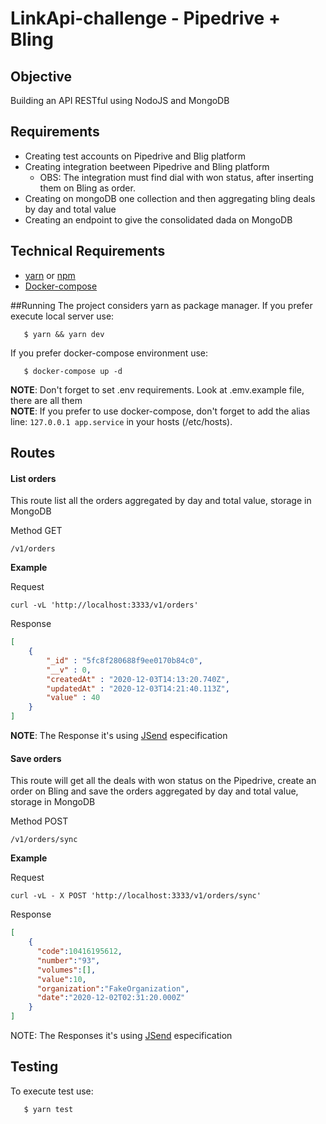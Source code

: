 # LinkApi-challenge - Pipedrive + Bling

## Objective

Building an API RESTful using NodoJS and MongoDB

## Requirements

* Creating test accounts on Pipedrive and Blig platform
* Creating integration beetween Pipedrive and Bling platform
    *   OBS: The integration must find dial with won status, after inserting them on Bling as order. 
* Creating on mongoDB one collection and then aggregating bling deals by day and total value
* Creating an endpoint to give the consolidated dada on MongoDB

## Technical Requirements

* [yarn](https://classic.yarnpkg.com/en/docs/install/#debian-stable) or [npm](https://www.npmjs.com/get-npm) 
* [Docker-compose](https://docs.docker.com/compose/install/)

##Running
The project considers yarn as package manager.
If you prefer execute local server use: 
```
   $ yarn && yarn dev
```

If you prefer docker-compose environment use: 
```
   $ docker-compose up -d
```
**NOTE**: Don't forget to set .env requirements. Look at .emv.example file, there are all them \
**NOTE**: If you prefer to use docker-compose, don't forget to add the alias line: ```127.0.0.1 app.service``` in your hosts (/etc/hosts).


## Routes

#### List orders

This route list all the orders aggregated by day and total value, storage in MongoDB

Method GET
    
```
/v1/orders
```

**Example**

Request
```
curl -vL 'http://localhost:3333/v1/orders'
```

Response

```json
[
    {
        "_id" : "5fc8f280688f9ee0170b84c0",
        "__v" : 0,
        "createdAt" : "2020-12-03T14:13:20.740Z",
        "updatedAt" : "2020-12-03T14:21:40.113Z",
        "value" : 40
    }
]
```
**NOTE**: The Response it's using [JSend](https://github.com/omniti-labs/jsend) especification

#### Save orders

This route will get all the deals with won status on the Pipedrive, create an order on Bling and save the orders aggregated by day and total value, storage in MongoDB

Method POST
    
```
/v1/orders/sync
```

**Example**

Request
```
curl -vL - X POST 'http://localhost:3333/v1/orders/sync'
```

Response

```json
[
    {
      "code":10416195612,
      "number":"93",
      "volumes":[],
      "value":10,
      "organization":"FakeOrganization",
      "date":"2020-12-02T02:31:20.000Z"
    }
]
```
NOTE: The Responses it's using [JSend](https://github.com/omniti-labs/jsend) especification

## Testing
To execute test use: 
```
   $ yarn test
```
